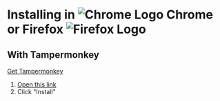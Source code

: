 # Installing in ![Chrome Logo][chrome_logo] Chrome or Firefox ![Firefox Logo][firefox_logo]

## With Tampermonkey

[Get Tampermonkey][tampermonkey_link]

1. [Open this link][script_link]
2. Click "Install"

[tampermonkey_link]: https://tampermonkey.net/
[script_link]: https://github.com/DaFri-Nochiterov/twitch-legacychat/raw/master/twitch-legacychat.user.js
[firefox_logo]: https://i.imgur.com/jTB3UGY.png
[chrome_logo]: https://www.chromium.org/_/rsrc/1438811752264/chromium-projects/logo_chrome_color_1x_web_32dp.png